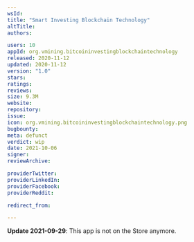 ```yaml
---
wsId: 
title: "Smart Investing Blockchain Technology"
altTitle: 
authors:

users: 10
appId: org.vmining.bitcoininvestingblockchaintechnology
released: 2020-11-12
updated: 2020-11-12
version: "1.0"
stars: 
ratings: 
reviews: 
size: 9.3M
website: 
repository: 
issue: 
icon: org.vmining.bitcoininvestingblockchaintechnology.png
bugbounty: 
meta: defunct
verdict: wip
date: 2021-10-06
signer: 
reviewArchive:

providerTwitter: 
providerLinkedIn: 
providerFacebook: 
providerReddit: 

redirect_from:

---
```


**Update 2021-09-29**: This app is not on the Store anymore.
